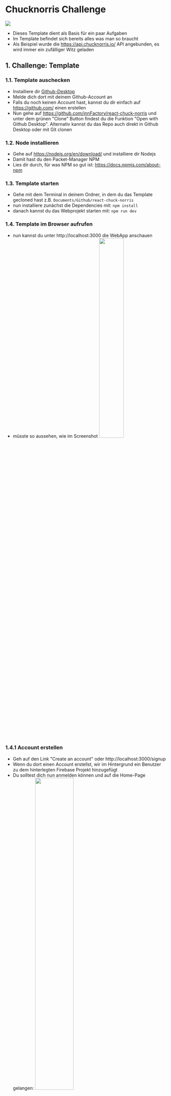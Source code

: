 # Chucknorris Challenge

<img src="https://api.chucknorris.io/img/chucknorris_logo_coloured_small@2x.png">

- Dieses Template dient als Basis für ein paar Aufgaben
- Im Template befindet sich bereits alles was man so braucht
- Als Beispiel wurde die https://api.chucknorris.io/ API angebunden, es wird immer ein zufälliger Witz geladen

## 1. Challenge: Template

### 1.1. Template auschecken

- Installiere dir [Github-Desktop](https://desktop.github.com/)
- Melde dich dort mit deinem Github-Account an
- Falls du noch keinen Account hast, kannst du dir einfach auf https://github.com/ einen erstellen
- Nun gehe auf https://github.com/innFactory/react-chuck-norris und unter dem grünen "Clone" Button findest du die
  Funktion "Open with Github Desktop". Alternativ kannst du das Repo auch direkt in Github Desktop oder mit Git clonen

### 1.2. Node installieren

- Gehe auf https://nodejs.org/en/download/ und installiere dir Nodejs
- Damit hast du den Packet-Manager NPM
- Lies dir durch, für was NPM so gut ist: https://docs.npmjs.com/about-npm

### 1.3. Template starten

- Gehe mit dem Terminal in deinem Ordner, in dem du das Template gecloned hast z.B.
  `Documents/Github/react-chuck-norris`
- nun installiere zunächst die Dependencies mit: `npm install`
- danach kannst du das Webprojekt starten mit: `npm run dev`

### 1.4. Template im Browser aufrufen

- nun kannst du unter http://localhost:3000 die WebApp anschauen
- müsste so aussehen, wie im Screenshot
  <img src="doc/screenshot_0.png" width="40%">

### 1.4.1 Account erstellen

- Geh auf den Link "Create an account" oder http://localhost:3000/signup
- Wenn du dort einen Account erstellst, wir im Hintergrund ein Benutzer zu dem hinterlegten Firebase Projekt hinzugefügt
- Du solltest dich nun anmelden können und auf die Home-Page gelangen:
  <img src="doc/screenshot_1.png" width="50%">

### 1.5. Code öffnen mit VS Code

- Nun schauen uns wir den SourceCode von der WebApp an
- Installiere dir hierfür [VS-Code](https://code.visualstudio.com/)
- Öffne in VS-Code den geklonten Ordner /react-chuck-norris

### 1.6. Erste Änderung

- Öffne in dem Projekt, dass du in VSCode offen hast das File `src/app/home/page.tsx`
- Ändere die Überschrift "Home" zu irgendwas anderem
- Nun müsstest du instant die Änderungen im Browser sehen
- Falls nicht, gehe in ein Terminal und führe in deinem Projektordner `npm run dev` aus

## 2. Challenge: Hintergrundwissen

### 2.1 Was ist React?

- Beschäftige dich mit der Doku von React: https://reactjs.org/
- Du solltest danach folgendes wissen:
  - Was ist JSX?
  - Was ist eine StatefulComponent?
  - Was sind Props?
  - Was sind Hooks?
- natürlich kannst du neben der offiziellen Doku auch viele andere Quellen nutzen

### 2.2 Komponenten Library Material-UI

- Material-UI ist ein Design von Google
- Dieses Design wurde von einem Typen namens
  Olivier Tassinari in React nach implementiert
- Dadurch können wir diese OpenSource Komponenten nutzen und müssen nicht jeden Button etc. neu erfinden, sondern können
  direkt auf etliche fertige und ziemlich schöne Komponenten zugreifen
- diese kann man sich hier anschauen: https://mui.com/material-ui
- Du kannst ruhig mal alle durchklicken, um ein Gefühl dafür zu bekommen

### 2.3 Typescript

- Wir nutzen statt Javascript eine sehr ähnliche "Variante" und zwar [Typescript](https://www.typescriptlang.org/)
- Lies dir mal die erste Seite der Doku durch
- Du solltest nach einer (längeren) Recherche folgendes Wissen:
  - Was ist eine typisierte Sprache?
  - Welche typisierten Sprachen gibt es noch?
  - Welche untypisierten Sprachen gibt es noch?
  - Welche Vorteile hat Typescript?
  - Wie sehr unterscheidet sich Typescript von Javascript?
  - Kann ein Browser Typescript interpretieren? Bzw. kann Typescript direkt im Browser ausgeführt werden?

## 3. Challenge: Styling

### 3.1 CSS

- Das Styling im Web basiert letztendlich immer auf CSS
- Was CSS ist kannst dir
  z.B. [hier](https://developer.mozilla.org/de/docs/Learn/Getting_started_with_the_web/CSS_basics) anschauen
- Mit der Material-UI Library kommen ein paar Erleichterungen mit, sodass man z.B. CSS direkt im Typescript-File
  schreiben kann: https://mui.com/styles/basics/

### 3.2 Eine coole 404 Seite gestalten

- Gehe in das File `src/app/not-found.tsx`
- Diese Seite wird immer angezeigt, falls die Route nicht existiert. z.B. wenn du http://localhost:3000/asdf aufrufst (
  wenn du angemeldet bist)
- Die Seite ist nicht besonders schick, darum würde ihr ein Redesign gut stehen
- Es gibt ein paar 404 Seiten, die den Benutzer auf eine "nettere" Art sagen, dass die Seite nicht gefunden wurde hier
  ein paar Beispiele:
  - https://www.amazon.de/asdf
  - https://laura.vb-rb-baufinanzierung.de/asdf
  - https://9gag.com/asdf
  - https://www.netflix.com/asdf

## 4. Challenge: Favoriten

- Wenn man im Template einen Witz gut findet, soll man ihn zu seinen Favoriten hinzufügen können
- Erstelle dazu eine neue Page, um dort die Liste anzuzeigen: `src/app/favorites/page.tsx`
- Ziel: Liste anzeigen mit Favoriten

### 4.1 Globales State Management

- Jede Component kann ihren eigenen State haben. Der State kann in Form von Props auch an den Kindern übergeben werden.
  Muss aber der State von einem Ast auf den nächsten wird diese Methode schnell aufwendig und unübersichtlich. Darum
  brauchen wir für manche Daten ein "globales Statemanagement"
- In diesen Template verwenden wir hierfür [Jotai](https://jotai.org/)
- Da gibt's ein gutes Video, indem die Funktionsweise erklärt wird: https://www.youtube.com/watch?v=QsyqKuKUYCA
- In dem Projekt ist hierfür ein Demo mit eingebaut. Du hast dich sicher schon gefragt für was die "Colors" sind. Unter
  Colors kannst du eine zufällige Farbe erstellen und sie mit "Add color to list" zur Tabelle hinzufügen. Im Hintergrund
  wird hierbei die Farbe zu einem Jotai-State-Atom hinzugefügt. Das findest du unter
  `src/state/randomColor/colorState.ts`
- Auf den State selbst wird dann mit einem Hook (`export const colorsState = atom<RandomColor[]>([]);
`) z.B.
  in der Komponente `src/components/color/randomColorGenerator.tsx` zugegriffen.

### 4.2 Favoriten im State

- Zu nächst brauchen wir noch einen Button, damit ein Joke favorisiert werden kann. Ähnlich wie bei den Colors kannst du
  neben den Button "New Joke" einfach noch einen Favoriten-Button hinzufügen
- Nun brauchen wir eine Liste mit Jokes als Favoriten im State
- Immer wenn man auf den Favoriten-Button auf der HomePage drückt, soll der entsprechende Witz zu dieser Liste
  hinzugefügt werden
- Die Liste wird dann in der `src/favorites/page.tsx` gelesen und angezeigt
- Dafür brauchen wir keinen Request in /api und damit auch keinen selector. Jotai-Atoms werden vollkommen ausreichen.

## 5. Challenge: Random Cat

Neben Chucknorris Witzen wäre das Prinzip auch für Katzen Fotos cool. Dazu gibt es auch eine public
API: https://cataas.com/cat mit folgendem Queryparameter bekommt man ein JSON zurück:
https://cataas.com/cat?json=true

### 5.1 Neue Seite mit zufälligem Katzenbild

- Lege eine neue Seite in `/src/app` an, die zufällige Katzenbilder laden kann
- Unter `src/components` kannst du einen neuen Bereich anlegen, der dann alle nötigen React Componenten für diese
  fachliche Domäne
  zusammenhält. z.B. `src/components/randomCatPic` den Rest teilst du auf die anderen dafür zugewiesenen Ordner auf.
- Im `src/models` brauchen wir einen Datentyp `CatPic`, der das JSON von https://cataas.com/cat?json=true abbilden kann

### 5.2 Favorisierte Katzen

- Auf der existierenden `src/favorites/page.tsx` soll es einen Tab (oder irgendwas ähnliches geben), damit man auch
  Katzenbilder-Favoriten sehen kann
- Ähnlich wie in Challenge 4 brauchen wir hier auch wieder eine State Liste mit Katzenbildern

## 6. Challenge: Eigene Witze

- Neben den Witzen von Chucknorris, wäre es ganz gut, wenn man auch eigene Witze über ein Textfeld eingeben könnte
- Diese können entweder gleich zu den Favoriten, oder auch in einen separaten State gespeichert werden
- Die eignen Witze können auch in der Favoriten-Liste angezeigt werden, sollen aber gekennzeichnet sein, bzw. sich durch
  z.b. ein Icon unterscheiden

## 7. Eigenes Firebase Projekt erstellen

- Firebase ist eine Teilmenge der Google-Cloud, extra aufbereitet um eine einfachere Cloudumgebung maßgeschneidert für
  App- und Webprojekte zu haben.
- Lies dich einfach mal ein, damit du eine Übersicht bekommt, was Firebase alles so kann: https://firebase.google.com/
- Anschließend kannst du dir ein Projekt erstellen
- Beim erstellen bekommst du die Credentials für das Web diese solltest du dir kopieren, die brauchen wir später (sind
  aber auch in den Projekteinstellungen einsehbar)
- Unter "Authentication" kannst du die Authentifizierung mit Email/Password aktivieren
- Unter `src/firebase` werden die Firebase Parameter über Environment Variablen geladen. Diese Variablen kannst du in
  `.env.test` ändern. Falls du bei dir ein `.env.local` hast, ändere auch hier die Variablen auf dein neues Projekt.
- In der `.firebaserc` musst du noch die Projekt-Id tauschen
- Das Ergebnis sollte sein, dass wenn du das Projekt wieder startest und einen neuen Chuck-Norris-Account erstellt, dass
  dieser dann unter "Authentication" in deinem Firebase-Projekt erscheint
